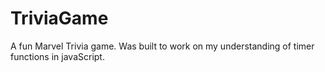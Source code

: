 # TriviaGame
A fun Marvel Trivia game.
Was built to work on my understanding of timer functions in javaScript.
